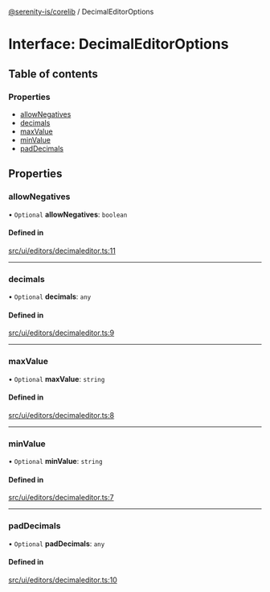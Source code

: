 [@serenity-is/corelib](../README.md) / DecimalEditorOptions

# Interface: DecimalEditorOptions

## Table of contents

### Properties

- [allowNegatives](DecimalEditorOptions.md#allownegatives)
- [decimals](DecimalEditorOptions.md#decimals)
- [maxValue](DecimalEditorOptions.md#maxvalue)
- [minValue](DecimalEditorOptions.md#minvalue)
- [padDecimals](DecimalEditorOptions.md#paddecimals)

## Properties

### allowNegatives

• `Optional` **allowNegatives**: `boolean`

#### Defined in

[src/ui/editors/decimaleditor.ts:11](https://github.com/serenity-is/serenity/blob/master/packages/corelib/src/ui/editors/decimaleditor.ts#L11)

___

### decimals

• `Optional` **decimals**: `any`

#### Defined in

[src/ui/editors/decimaleditor.ts:9](https://github.com/serenity-is/serenity/blob/master/packages/corelib/src/ui/editors/decimaleditor.ts#L9)

___

### maxValue

• `Optional` **maxValue**: `string`

#### Defined in

[src/ui/editors/decimaleditor.ts:8](https://github.com/serenity-is/serenity/blob/master/packages/corelib/src/ui/editors/decimaleditor.ts#L8)

___

### minValue

• `Optional` **minValue**: `string`

#### Defined in

[src/ui/editors/decimaleditor.ts:7](https://github.com/serenity-is/serenity/blob/master/packages/corelib/src/ui/editors/decimaleditor.ts#L7)

___

### padDecimals

• `Optional` **padDecimals**: `any`

#### Defined in

[src/ui/editors/decimaleditor.ts:10](https://github.com/serenity-is/serenity/blob/master/packages/corelib/src/ui/editors/decimaleditor.ts#L10)
